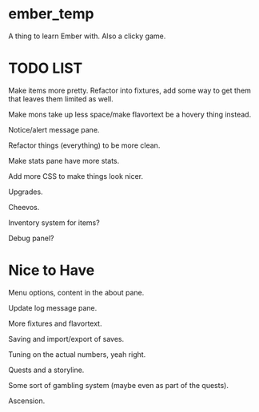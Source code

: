 ember_temp
==========

A thing to learn Ember with. Also a clicky game.


TODO LIST
==========

Make items more pretty. Refactor into fixtures, add some way to get them that leaves them limited as well.

Make mons take up less space/make flavortext be a hovery thing instead.

Notice/alert message pane.

Refactor things (everything) to be more clean.

Make stats pane have more stats.

Add more CSS to make things look nicer.

Upgrades.

Cheevos.

Inventory system for items?

Debug panel?


Nice to Have
============

Menu options, content in the about pane.

Update log message pane.

More fixtures and flavortext.

Saving and import/export of saves.

Tuning on the actual numbers, yeah right.

Quests and a storyline.

Some sort of gambling system (maybe even as part of the quests).

Ascension.
